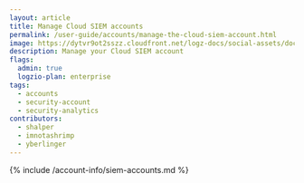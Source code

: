 ```yaml
---
layout: article
title: Manage Cloud SIEM accounts
permalink: /user-guide/accounts/manage-the-cloud-siem-account.html
image: https://dytvr9ot2sszz.cloudfront.net/logz-docs/social-assets/docs-social.jpg
description: Manage your Cloud SIEM account
flags:
  admin: true
  logzio-plan: enterprise
tags:
  - accounts
  - security-account
  - security-analytics
contributors:
  - shalper
  - imnotashrimp
  - yberlinger
---
```



{% include /account-info/siem-accounts.md %}

